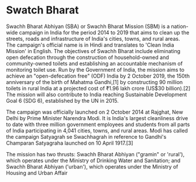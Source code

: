 # Swatch Bharat
<p>Swachh Bharat Abhiyan (SBA) or Swachh Bharat Mission (SBM) is a nation-wide campaign in India for the period 2014 to 2019 that aims to clean up the streets, roads and infrastructure of India's cities, towns, and rural areas. The campaign's official name is in Hindi and translates to 'Clean India Mission' in English. The objectives of Swachh Bharat include eliminating open defecation through the construction of household-owned and community-owned toilets and establishing an accountable mechanism of monitoring toilet use. Run by the Government of India, the mission aims to achieve an "open-defecation free" (ODF) India by 2 October 2019, the 150th anniversary of the birth of Mahatma Gandhi,[1] by constructing 90 million toilets in rural India at a projected cost of ₹1.96 lakh crore (US$30 billion).[2] The mission will also contribute to India reaching Sustainable Development Goal 6 (SDG 6), established by the UN in 2015.

The campaign was officially launched on 2 October 2014 at Rajghat, New Delhi by Prime Minister Narendra Modi. It is India's largest cleanliness drive to date with three million government employees and students from all parts of India participating in 4,041 cities, towns, and rural areas. Modi has called the campaign Satyagrah se Swachhagrah in reference to Gandhi's Champaran Satyagraha launched on 10 April 1917.[3]

The mission has two thrusts: Swachh Bharat Abhiyan ("gramin" or 'rural'), which operates under the Ministry of Drinking Water and Sanitation; and Swachh Bharat Abhiyan ('urban'), which operates under the Ministry of Housing and Urban Affair
